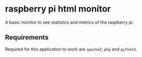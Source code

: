 # raspberry pi html monitor
A basic monitor to see statistics and metrics of the raspberry pi.

## Requirements
Required for this application to work are `apache2`, `php` and `python3`.
